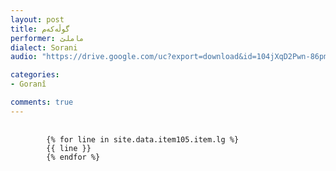```yaml
---
layout: post
title: گوڵەکەم
performer: ماملێ
dialect: Sorani
audio: "https://drive.google.com/uc?export=download&id=104jXqD2Pwn-86pmvRKFrXCIOpTZMRRs_"

categories:
- Goranî

comments: true
---
```


<div class="language-plaintext highlighter-rouge">
    <div class="highlight">
        <pre class="highlight">
            <code>
        {% for line in site.data.item105.item.lg %}
        {{ line }}
        {% endfor %}
            </code>
        </pre>
    </div>
</div>

